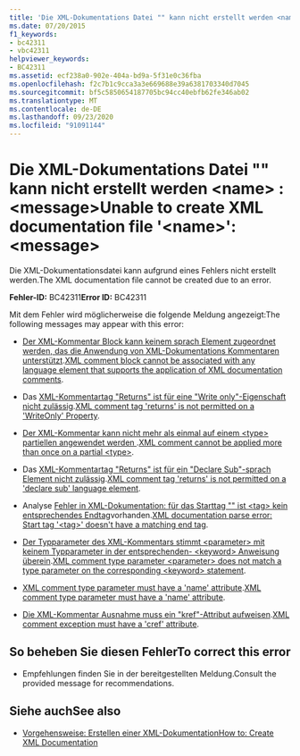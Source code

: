 ```yaml
---
title: 'Die XML-Dokumentations Datei "" kann nicht erstellt werden <name> : <message>'
ms.date: 07/20/2015
f1_keywords:
- bc42311
- vbc42311
helpviewer_keywords:
- BC42311
ms.assetid: ecf238a0-902e-404a-bd9a-5f31e0c36fba
ms.openlocfilehash: f2c7b1c9cca3a3e669688e39a6381703340d7045
ms.sourcegitcommit: bf5c5850654187705bc94cc40ebfb62fe346ab02
ms.translationtype: MT
ms.contentlocale: de-DE
ms.lasthandoff: 09/23/2020
ms.locfileid: "91091144"
---
```

# <a name="unable-to-create-xml-documentation-file-name-message"></a><span data-ttu-id="eb77e-102">Die XML-Dokumentations Datei "" kann nicht erstellt werden \<name> : \<message></span><span class="sxs-lookup"><span data-stu-id="eb77e-102">Unable to create XML documentation file '\<name>': \<message></span></span>

<span data-ttu-id="eb77e-103">Die XML-Dokumentationsdatei kann aufgrund eines Fehlers nicht erstellt werden.</span><span class="sxs-lookup"><span data-stu-id="eb77e-103">The XML documentation file cannot be created due to an error.</span></span>  
  
 <span data-ttu-id="eb77e-104">**Fehler-ID:** BC42311</span><span class="sxs-lookup"><span data-stu-id="eb77e-104">**Error ID:** BC42311</span></span>  
  
 <span data-ttu-id="eb77e-105">Mit dem Fehler wird möglicherweise die folgende Meldung angezeigt:</span><span class="sxs-lookup"><span data-stu-id="eb77e-105">The following messages may appear with this error:</span></span>  
  
- <span data-ttu-id="eb77e-106">[Der XML-Kommentar Block kann keinem sprach Element zugeordnet werden, das die Anwendung von XML-Dokumentations Kommentaren unterstützt](bc42312.md).</span><span class="sxs-lookup"><span data-stu-id="eb77e-106">[XML comment block cannot be associated with any language element that supports the application of XML documentation comments](bc42312.md).</span></span>  
  
- <span data-ttu-id="eb77e-107">Das [XML-Kommentartag "Returns" ist für eine "Write only"-Eigenschaft nicht zulässig](bc42313.md).</span><span class="sxs-lookup"><span data-stu-id="eb77e-107">[XML comment tag 'returns' is not permitted on a 'WriteOnly' Property](bc42313.md).</span></span>  
  
- <span data-ttu-id="eb77e-108">[Der XML-Kommentar kann nicht mehr als einmal auf einem \<type> partiellen angewendet werden ](bc42314.md).</span><span class="sxs-lookup"><span data-stu-id="eb77e-108">[XML comment cannot be applied more than once on a partial \<type>](bc42314.md).</span></span>  
  
- <span data-ttu-id="eb77e-109">Das [XML-Kommentartag "Returns" ist für ein "Declare Sub"-sprach Element nicht zulässig](bc42315.md).</span><span class="sxs-lookup"><span data-stu-id="eb77e-109">[XML comment tag 'returns' is not permitted on a 'declare sub' language element](bc42315.md).</span></span>  
  
- <span data-ttu-id="eb77e-110">Analyse [Fehler in XML-Dokumentation: für das Starttag "" ist \<tag> kein entsprechendes Endtag](bc42316.md)vorhanden.</span><span class="sxs-lookup"><span data-stu-id="eb77e-110">[XML documentation parse error: Start tag '\<tag>' doesn't have a matching end tag](bc42316.md).</span></span>  
  
- <span data-ttu-id="eb77e-111">[Der Typparameter des XML-Kommentars stimmt \<parameter> mit keinem Typparameter in der entsprechenden- \<keyword> Anweisung überein](bc42317.md).</span><span class="sxs-lookup"><span data-stu-id="eb77e-111">[XML comment type parameter \<parameter> does not match a type parameter on the corresponding \<keyword> statement](bc42317.md).</span></span>  
  
- <span data-ttu-id="eb77e-112">[XML comment type parameter must have a 'name' attribute](bc42318.md).</span><span class="sxs-lookup"><span data-stu-id="eb77e-112">[XML comment type parameter must have a 'name' attribute](bc42318.md).</span></span>  
  
- <span data-ttu-id="eb77e-113">[Die XML-Kommentar Ausnahme muss ein "kref"-Attribut aufweisen](../language-reference/error-messages/xml-comment-exception-must-have-a-cref-attribute.md).</span><span class="sxs-lookup"><span data-stu-id="eb77e-113">[XML comment exception must have a 'cref' attribute](../language-reference/error-messages/xml-comment-exception-must-have-a-cref-attribute.md).</span></span>  
  
## <a name="to-correct-this-error"></a><span data-ttu-id="eb77e-114">So beheben Sie diesen Fehler</span><span class="sxs-lookup"><span data-stu-id="eb77e-114">To correct this error</span></span>  
  
- <span data-ttu-id="eb77e-115">Empfehlungen finden Sie in der bereitgestellten Meldung.</span><span class="sxs-lookup"><span data-stu-id="eb77e-115">Consult the provided message for recommendations.</span></span>  
  
## <a name="see-also"></a><span data-ttu-id="eb77e-116">Siehe auch</span><span class="sxs-lookup"><span data-stu-id="eb77e-116">See also</span></span>

- [<span data-ttu-id="eb77e-117">Vorgehensweise: Erstellen einer XML-Dokumentation</span><span class="sxs-lookup"><span data-stu-id="eb77e-117">How to: Create XML Documentation</span></span>](../programming-guide/program-structure/how-to-create-xml-documentation.md)
